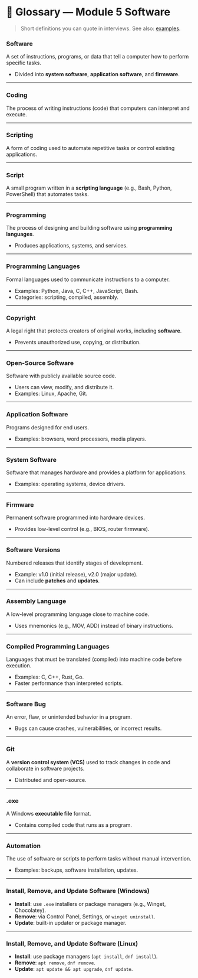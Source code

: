 # 📘 Glossary — Module 5 Software

> Short definitions you can quote in interviews. See also: [examples](examples.md).


### Software
A set of instructions, programs, or data that tell a computer how to perform specific tasks.  
- Divided into **system software**, **application software**, and **firmware**.  

---

### Coding
The process of writing instructions (code) that computers can interpret and execute.  

---

### Scripting
A form of coding used to automate repetitive tasks or control existing applications.  

---

### Script
A small program written in a **scripting language** (e.g., Bash, Python, PowerShell) that automates tasks.  

---

### Programming
The process of designing and building software using **programming languages**.  
- Produces applications, systems, and services.  

---

### Programming Languages
Formal languages used to communicate instructions to a computer.  
- Examples: Python, Java, C, C++, JavaScript, Bash.  
- Categories: scripting, compiled, assembly.  

---

### Copyright
A legal right that protects creators of original works, including **software**.  
- Prevents unauthorized use, copying, or distribution.  

---

### Open-Source Software
Software with publicly available source code.  
- Users can view, modify, and distribute it.  
- Examples: Linux, Apache, Git.  

---

### Application Software
Programs designed for end users.  
- Examples: browsers, word processors, media players.  

---

### System Software
Software that manages hardware and provides a platform for applications.  
- Examples: operating systems, device drivers.  

---

### Firmware
Permanent software programmed into hardware devices.  
- Provides low-level control (e.g., BIOS, router firmware).  

---

### Software Versions
Numbered releases that identify stages of development.  
- Example: v1.0 (initial release), v2.0 (major update).  
- Can include **patches** and **updates**.  

---

### Assembly Language
A low-level programming language close to machine code.  
- Uses mnemonics (e.g., MOV, ADD) instead of binary instructions.  

---

### Compiled Programming Languages
Languages that must be translated (compiled) into machine code before execution.  
- Examples: C, C++, Rust, Go.  
- Faster performance than interpreted scripts.  

---

### Software Bug
An error, flaw, or unintended behavior in a program.  
- Bugs can cause crashes, vulnerabilities, or incorrect results.  

---

### Git
A **version control system (VCS)** used to track changes in code and collaborate in software projects.  
- Distributed and open-source.  

---

### .exe
A Windows **executable file** format.  
- Contains compiled code that runs as a program.  

---

### Automation
The use of software or scripts to perform tasks without manual intervention.  
- Examples: backups, software installation, updates.  

---

### Install, Remove, and Update Software (Windows)
- **Install**: use `.exe` installers or package managers (e.g., Winget, Chocolatey).  
- **Remove**: via Control Panel, Settings, or `winget uninstall`.  
- **Update**: built-in updater or package manager.  

---

### Install, Remove, and Update Software (Linux)
- **Install**: use package managers (`apt install`, `dnf install`).  
- **Remove**: `apt remove`, `dnf remove`.  
- **Update**: `apt update && apt upgrade`, `dnf update`.  
